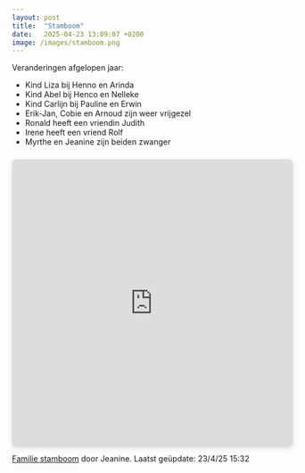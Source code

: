 ```yaml
---
layout: post
title:  "Stamboom"
date:   2025-04-23 13:09:07 +0200
image: /images/stamboom.png
---
```

<div class="sr-only">
Veranderingen afgelopen jaar:<br>

- Kind Liza bij Henno en Arinda<br>
- Kind Abel bij Henco en Nelleke<br>
- Kind Carlijn bij Pauline en Erwin<br>
- Erik-Jan, Cobie en Arnoud zijn weer vrijgezel<br>
- Ronald heeft een vriendin Judith<br>
- Irene heeft een vriend Rolf<br>
- Myrthe en Jeanine zijn beiden zwanger
</div>
<div aria-hidden="true" style="position: relative; width: 100%; height: 0; padding-top: 102.4000%;
 padding-bottom: 0; box-shadow: 0 2px 8px 0 rgba(63,69,81,0.16); margin-top: 1.6em; margin-bottom: 0.9em; overflow: hidden;
 border-radius: 8px; will-change: transform;">
  <iframe loading="lazy" style="position: absolute; width: 100%; height: 100%; top: 0; left: 0; border: none; padding: 0;margin: 0;"
    src="https://www.canva.com/design/DAE_d_1niGk/htbMtXa5vscNEFNAGrUJeg/view?embed" allowfullscreen="allowfullscreen" allow="fullscreen">
  </iframe>
</div>
<a href="https:&#x2F;&#x2F;www.canva.com&#x2F;design&#x2F;DAE_d_1niGk&#x2F;htbMtXa5vscNEFNAGrUJeg&#x2F;view?utm_content=DAE_d_1niGk&amp;utm_campaign=designshare&amp;utm_medium=embeds&amp;utm_source=link" target="_blank" rel="noopener">Familie stamboom</a> door Jeanine. Laatst geüpdate: 23/4/25 15:32
